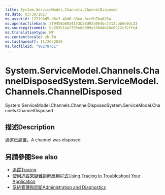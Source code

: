 ```yaml
---
title: System.ServiceModel.Channels.ChannelDisposed
ms.date: 03/30/2017
ms.assetid: 172198d5-d6c3-48d6-b8ed-8cc9b7ba0204
ms.openlocfilehash: 2f9458b6834153b58d92d064bc2413cbb6e0dc23
ms.sourcegitcommit: bc293b14af795e0e999e3304dd40c0222cf2ffe4
ms.translationtype: MT
ms.contentlocale: zh-TW
ms.lasthandoff: 11/26/2020
ms.locfileid: "96278761"
---
```

# <a name="systemservicemodelchannelschanneldisposed"></a><span data-ttu-id="96131-102">System.ServiceModel.Channels.ChannelDisposed</span><span class="sxs-lookup"><span data-stu-id="96131-102">System.ServiceModel.Channels.ChannelDisposed</span></span>

<span data-ttu-id="96131-103">System.ServiceModel.Channels.ChannelDisposed</span><span class="sxs-lookup"><span data-stu-id="96131-103">System.ServiceModel.Channels.ChannelDisposed</span></span>  
  
## <a name="description"></a><span data-ttu-id="96131-104">描述</span><span class="sxs-lookup"><span data-stu-id="96131-104">Description</span></span>  

 <span data-ttu-id="96131-105">通道已處置。</span><span class="sxs-lookup"><span data-stu-id="96131-105">A channel was disposed.</span></span>  
  
## <a name="see-also"></a><span data-ttu-id="96131-106">另請參閱</span><span class="sxs-lookup"><span data-stu-id="96131-106">See also</span></span>

- [<span data-ttu-id="96131-107">追蹤</span><span class="sxs-lookup"><span data-stu-id="96131-107">Tracing</span></span>](index.md)
- [<span data-ttu-id="96131-108">使用追蹤來疑難排解應用程式</span><span class="sxs-lookup"><span data-stu-id="96131-108">Using Tracing to Troubleshoot Your Application</span></span>](using-tracing-to-troubleshoot-your-application.md)
- [<span data-ttu-id="96131-109">系統管理與診斷</span><span class="sxs-lookup"><span data-stu-id="96131-109">Administration and Diagnostics</span></span>](../index.md)
